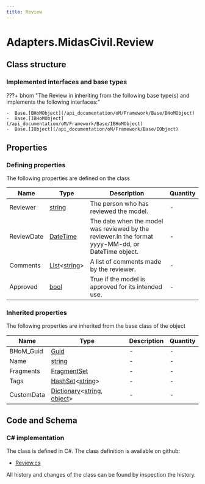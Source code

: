 ```yaml
---
title: Review
---
```


# Adapters.MidasCivil.Review



## Class structure

### Implemented interfaces and base types

???+ bhom "The Review in inheriting from the following base type(s) and implements the following interfaces:"

    -  Base.[BHoMObject](/api_documentation/oM/Framework/Base/BHoMObject)
    -  Base.[IBHoMObject](/api_documentation/oM/Framework/Base/IBHoMObject)
    -  Base.[IObject](/api_documentation/oM/Framework/Base/IObject)


## Properties



### Defining properties

The following properties are defined on the class

| Name             | Type             | Description      | Quantity         |
|------------------|------------------|------------------|------------------|
| Reviewer | [string](https://learn.microsoft.com/en-us/dotnet/api/System.String?view=netstandard-2.0) | The person who has reviewed the model. | - |
| ReviewDate | [DateTime](https://learn.microsoft.com/en-us/dotnet/api/System.DateTime?view=netstandard-2.0) | The date when the model was reviewed by the reviewer.In the format yyyy-MM-dd, or DateTime object. | - |
| Comments | [List](https://learn.microsoft.com/en-us/dotnet/api/System.Collections.Generic.List-1?view=netstandard-2.0)&lt;[string](https://learn.microsoft.com/en-us/dotnet/api/System.String?view=netstandard-2.0)&gt; | A list of comments made by the reviewer. | - |
| Approved | [bool](https://learn.microsoft.com/en-us/dotnet/api/System.Boolean?view=netstandard-2.0) | True if the model is approved for its intended use. | - |


### Inherited properties
The following properties are inherited from the base class of the object

| Name             | Type             | Description      | Quantity         |
|------------------|------------------|------------------|------------------|
| BHoM_Guid | [Guid](https://learn.microsoft.com/en-us/dotnet/api/System.Guid?view=netstandard-2.0) | - | - |
| Name | [string](https://learn.microsoft.com/en-us/dotnet/api/System.String?view=netstandard-2.0) | - | - |
| Fragments | [FragmentSet](/api_documentation/oM/Framework/Base/FragmentSet) | - | - |
| Tags | [HashSet](https://learn.microsoft.com/en-us/dotnet/api/System.Collections.Generic.HashSet-1?view=netstandard-2.0)&lt;[string](https://learn.microsoft.com/en-us/dotnet/api/System.String?view=netstandard-2.0)&gt; | - | - |
| CustomData | [Dictionary](https://learn.microsoft.com/en-us/dotnet/api/System.Collections.Generic.Dictionary-2?view=netstandard-2.0)&lt;[string](https://learn.microsoft.com/en-us/dotnet/api/System.String?view=netstandard-2.0), [object](https://learn.microsoft.com/en-us/dotnet/api/System.Object?view=netstandard-2.0)&gt; | - | - |


## Code and Schema

### C# implementation

The class is defined in C#. The class definition is available on github:

- [Review.cs](https://github.com/BHoM/MidasCivil_Toolkit/blob/develop/MidasCivil_oM/Settings/Review.cs)

All history and changes of the class can be found by inspection the history.
